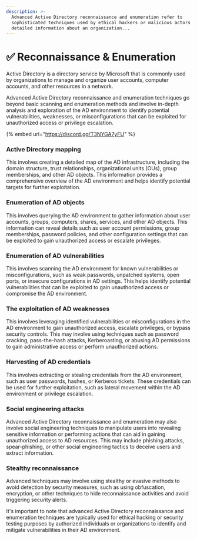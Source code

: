 ```yaml
---
description: >-
  Advanced Active Directory reconnaissance and enumeration refer to
  sophisticated techniques used by ethical hackers or malicious actors to gather
  detailed information about an organization...
---
```


# ✅ Reconnaissance & Enumeration

Active Directory is a directory service by Microsoft that is commonly used by organizations to manage and organize user accounts, computer accounts, and other resources in a network.

Advanced Active Directory reconnaissance and enumeration techniques go beyond basic scanning and enumeration methods and involve in-depth analysis and exploration of the AD environment to identify potential vulnerabilities, weaknesses, or misconfigurations that can be exploited for unauthorized access or privilege escalation.

{% embed url="https://discord.gg/T3NYGA7yFU" %}

### Active Directory mapping

This involves creating a detailed map of the AD infrastructure, including the domain structure, trust relationships, organizational units (OUs), group memberships, and other AD objects. This information provides a comprehensive overview of the AD environment and helps identify potential targets for further exploitation.

### Enumeration of AD objects

This involves querying the AD environment to gather information about user accounts, groups, computers, shares, services, and other AD objects. This information can reveal details such as user account permissions, group memberships, password policies, and other configuration settings that can be exploited to gain unauthorized access or escalate privileges.

### Enumeration of AD vulnerabilities

This involves scanning the AD environment for known vulnerabilities or misconfigurations, such as weak passwords, unpatched systems, open ports, or insecure configurations in AD settings. This helps identify potential vulnerabilities that can be exploited to gain unauthorized access or compromise the AD environment.

### The exploitation of AD weaknesses

This involves leveraging identified vulnerabilities or misconfigurations in the AD environment to gain unauthorized access, escalate privileges, or bypass security controls. This may involve using techniques such as password cracking, pass-the-hash attacks, Kerberoasting, or abusing AD permissions to gain administrative access or perform unauthorized actions.

### Harvesting of AD credentials

This involves extracting or stealing credentials from the AD environment, such as user passwords, hashes, or Kerberos tickets. These credentials can be used for further exploitation, such as lateral movement within the AD environment or privilege escalation.

### Social engineering attacks

Advanced Active Directory reconnaissance and enumeration may also involve social engineering techniques to manipulate users into revealing sensitive information or performing actions that can aid in gaining unauthorized access to AD resources. This may include phishing attacks, spear-phishing, or other social engineering tactics to deceive users and extract information.

### Stealthy reconnaissance

Advanced techniques may involve using stealthy or evasive methods to avoid detection by security measures, such as using obfuscation, encryption, or other techniques to hide reconnaissance activities and avoid triggering security alerts.

It's important to note that advanced Active Directory reconnaissance and enumeration techniques are typically used for ethical hacking or security testing purposes by authorized individuals or organizations to identify and mitigate vulnerabilities in their AD environment.

